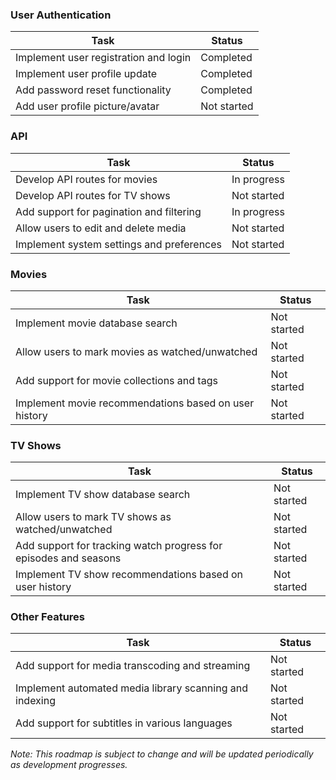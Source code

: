 ### User Authentication

| Task                                  | Status      |
| ------------------------------------- | ----------- |
| Implement user registration and login | Completed   |
| Implement user profile update         | Completed   |
| Add password reset functionality      | Completed   |
| Add user profile picture/avatar       | Not started |

### API

| Task                                      | Status      |
| ----------------------------------------- | ----------- |
| Develop API routes for movies             | In progress |
| Develop API routes for TV shows           | Not started |
| Add support for pagination and filtering  | In progress |
| Allow users to edit and delete media      | Not started |
| Implement system settings and preferences | Not started |

### Movies

| Task                                                  | Status      |
| ----------------------------------------------------- | ----------- |
| Implement movie database search                       | Not started |
| Allow users to mark movies as watched/unwatched       | Not started |
| Add support for movie collections and tags            | Not started |
| Implement movie recommendations based on user history | Not started |

### TV Shows

| Task                                                             | Status      |
| ---------------------------------------------------------------- | ----------- |
| Implement TV show database search                                | Not started |
| Allow users to mark TV shows as watched/unwatched                | Not started |
| Add support for tracking watch progress for episodes and seasons | Not started |
| Implement TV show recommendations based on user history          | Not started |

### Other Features

| Task                                                    | Status      |
| ------------------------------------------------------- | ----------- |
| Add support for media transcoding and streaming         | Not started |
| Implement automated media library scanning and indexing | Not started |
| Add support for subtitles in various languages          | Not started |

_Note: This roadmap is subject to change and will be updated periodically as development progresses._
